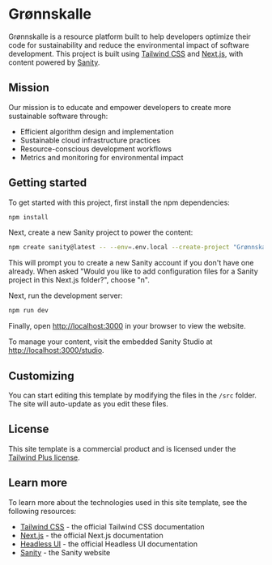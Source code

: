# Grønnskalle

Grønnskalle is a resource platform built to help developers optimize their code for sustainability and reduce the environmental impact of software development. This project is built using [Tailwind CSS](https://tailwindcss.com) and [Next.js](https://nextjs.org), with content powered by [Sanity](https://www.sanity.io).

## Mission

Our mission is to educate and empower developers to create more sustainable software through:

- Efficient algorithm design and implementation
- Sustainable cloud infrastructure practices
- Resource-conscious development workflows
- Metrics and monitoring for environmental impact

## Getting started

To get started with this project, first install the npm dependencies:

```bash
npm install
```

Next, create a new Sanity project to power the content:

```bash
npm create sanity@latest -- --env=.env.local --create-project "Grønnskalle Content" --dataset production
```

This will prompt you to create a new Sanity account if you don't have one already. When asked "Would you like to add configuration files for a Sanity project in this Next.js folder?", choose "n".

Next, run the development server:

```bash
npm run dev
```

Finally, open [http://localhost:3000](http://localhost:3000) in your browser to view the website.

To manage your content, visit the embedded Sanity Studio at [http://localhost:3000/studio](http://localhost:3000/studio).

## Customizing

You can start editing this template by modifying the files in the `/src` folder. The site will auto-update as you edit these files.

## License

This site template is a commercial product and is licensed under the [Tailwind Plus license](https://tailwindcss.com/plus/license).

## Learn more

To learn more about the technologies used in this site template, see the following resources:

- [Tailwind CSS](https://tailwindcss.com/docs) - the official Tailwind CSS documentation
- [Next.js](https://nextjs.org/docs) - the official Next.js documentation
- [Headless UI](https://headlessui.dev) - the official Headless UI documentation
- [Sanity](https://www.sanity.io) - the Sanity website
